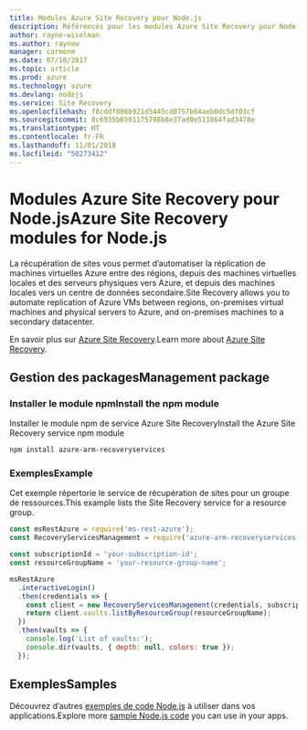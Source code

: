 ```yaml
---
title: Modules Azure Site Recovery pour Node.js
description: Références pour les modules Azure Site Recovery pour Node.js
author: rayne-wiselman
ms.author: raynew
manager: carmonm
ms.date: 07/18/2017
ms.topic: article
ms.prod: azure
ms.technology: azure
ms.devlang: nodejs
ms.service: Site Recovery
ms.openlocfilehash: f8cddf806b921d5445cd0757b64aeb0dc5df03cf
ms.sourcegitcommit: 8c6935b6591175798b8e37ad0e511864fad3478e
ms.translationtype: HT
ms.contentlocale: fr-FR
ms.lasthandoff: 11/01/2018
ms.locfileid: "50273412"
---
```

# <a name="azure-site-recovery-modules-for-nodejs"></a><span data-ttu-id="1f2b8-103">Modules Azure Site Recovery pour Node.js</span><span class="sxs-lookup"><span data-stu-id="1f2b8-103">Azure Site Recovery modules for Node.js</span></span>

<span data-ttu-id="1f2b8-104">La récupération de sites vous permet d’automatiser la réplication de machines virtuelles Azure entre des régions, depuis des machines virtuelles locales et des serveurs physiques vers Azure, et depuis des machines locales vers un centre de données secondaire.</span><span class="sxs-lookup"><span data-stu-id="1f2b8-104">Site Recovery allows you to automate replication of Azure VMs between regions, on-premises virtual machines and physical servers to Azure, and on-premises machines to a secondary datacenter.</span></span>

<span data-ttu-id="1f2b8-105">En savoir plus sur [Azure Site Recovery](https://docs.microsoft.com/azure/site-recovery/site-recovery-overview).</span><span class="sxs-lookup"><span data-stu-id="1f2b8-105">Learn more about [Azure Site Recovery](https://docs.microsoft.com/azure/site-recovery/site-recovery-overview).</span></span>

## <a name="management-package"></a><span data-ttu-id="1f2b8-106">Gestion des packages</span><span class="sxs-lookup"><span data-stu-id="1f2b8-106">Management package</span></span>

### <a name="install-the-npm-module"></a><span data-ttu-id="1f2b8-107">Installer le module npm</span><span class="sxs-lookup"><span data-stu-id="1f2b8-107">Install the npm module</span></span>

<span data-ttu-id="1f2b8-108">Installer le module npm de service Azure Site Recovery</span><span class="sxs-lookup"><span data-stu-id="1f2b8-108">Install the Azure Site Recovery service npm module</span></span>

```bash
npm install azure-arm-recoveryservices
```

### <a name="example"></a><span data-ttu-id="1f2b8-109">Exemples</span><span class="sxs-lookup"><span data-stu-id="1f2b8-109">Example</span></span>

<span data-ttu-id="1f2b8-110">Cet exemple répertorie le service de récupération de sites pour un groupe de ressources.</span><span class="sxs-lookup"><span data-stu-id="1f2b8-110">This example lists the Site Recovery service for a resource group.</span></span>

```javascript
const msRestAzure = require('ms-rest-azure');
const RecoveryServicesManagement = require('azure-arm-recoveryservices');

const subscriptionId = 'your-subscription-id';
const resourceGroupName = 'your-resource-group-name';

msRestAzure
  .interactiveLogin()
  .then(credentials => {
    const client = new RecoveryServicesManagement(credentials, subscriptionId);
    return client.vaults.listByResourceGroup(resourceGroupName);
  })
  .then(vaults => {
    console.log('List of vaults:');
    console.dir(vaults, { depth: null, colors: true });
  });
```

## <a name="samples"></a><span data-ttu-id="1f2b8-111">Exemples</span><span class="sxs-lookup"><span data-stu-id="1f2b8-111">Samples</span></span>

<span data-ttu-id="1f2b8-112">Découvrez d’autres [exemples de code Node.js](https://azure.microsoft.com/resources/samples/?platform=nodejs) à utiliser dans vos applications.</span><span class="sxs-lookup"><span data-stu-id="1f2b8-112">Explore more [sample Node.js code](https://azure.microsoft.com/resources/samples/?platform=nodejs) you can use in your apps.</span></span>
